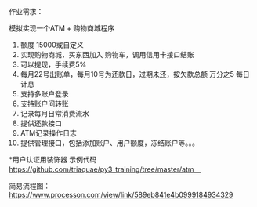 作业需求：

模拟实现一个ATM + 购物商城程序

1. 额度 15000或自定义
1. 实现购物商城，买东西加入 购物车，调用信用卡接口结账
1. 可以提现，手续费5%
1. 每月22号出账单，每月10号为还款日，过期未还，按欠款总额 万分之5 每日计息
1. 支持多账户登录
1. 支持账户间转账
1. 记录每月日常消费流水
1. 提供还款接口
1. ATM记录操作日志
1. 提供管理接口，包括添加账户、用户额度，冻结账户等。。。

*用户认证用装饰器
示例代码 https://github.com/triaquae/py3_training/tree/master/atm　

简易流程图：https://www.processon.com/view/link/589eb841e4b0999184934329  
